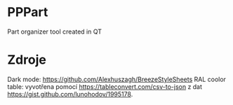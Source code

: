 # PPPart
Part organizer tool created in QT



# Zdroje
Dark mode: https://github.com/Alexhuszagh/BreezeStyleSheets
RAL coolor table: vyvotřena pomocí https://tableconvert.com/csv-to-json z dat https://gist.github.com/lunohodov/1995178.